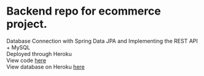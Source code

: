 # Backend repo for ecommerce project. 
Database Connection with Spring Data JPA and Implementing the REST API + MySQL <br>
Deployed through Heroku<br/>
View code <a href="https://github.com/txlocnguyen/jfs-ecommerce-backend/tree/main/src/main/java/com/jfs/ecommerce">here</a><br/>
View database on Heroku <a href="https://locnguyen-ecommerce-backend.herokuapp.com/item/all">here</a>
